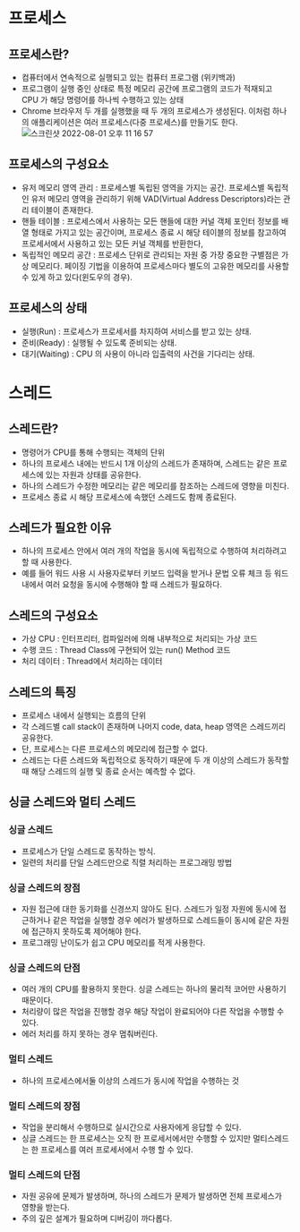 # 프로세스

## 프로세스란?
-  컴퓨터에서 연속적으로 실행되고 있는 컴퓨터 프로그램 (위키백과)
-  프로그램이 실행 중인 상태로 특정 메모리 공간에 프로그램의 코드가 적재되고 CPU 가 해당 명령어를 하나씩 수행하고 있는 상태
-  Chrome 브라우저 두 개를 실행했을 때 두 개의 프로세스가 생성된다. 이처럼 하나의 애플리케이션은 여러 프로세스(다중 프로세스)를 만들기도 한다.
![스크린샷 2022-08-01 오후 11 16 57](https://user-images.githubusercontent.com/99730280/182168104-e984d63d-7e88-45ee-b9bc-00c0da19d568.png)

## 프로세스의 구성요소
- 유저 메모리 영역 관리 : 프로세스별 독립된 영역을 가지는 공간. 프로세스별 독립적인 유저 메모리 영역을 관리하기 위해 VAD(Virtual Address Descriptors)라는 관리 테이블이 존재한다.
- 핸들 테이블 : 프로세스에서 사용하는 모든 핸들에 대한 커널 객체 포인터 정보를 배열 형태로 가지고 있는 공간이며, 
프로세스 종료 시 해당 테이블의 정보를 참고하여 프로세서에서 사용하고 있는 모든 커널 객체를 반환한다,
- 독립적인 메모리 공간 : 프로세스 단위로 관리되는 자원 중 가장 중요한 구별점은 가상 메모리다. 
페이징 기법을 이용하여 프로세스마다 별도의 고유한 메모리를 사용할 수 있게 하고 있다(윈도우의 경우).

## 프로세스의 상태
- 실행(Run) : 프로세스가 프로세서를 차지하여 서비스를 받고 있는 상태.
- 준비(Ready) : 실행될 수 있도록 준비되는 상태.
- 대기(Waiting) : CPU 의 사용이 아니라 입출력의 사건을 기다리는 상태.

# 스레드

## 스레드란?
- 명령어가 CPU를 통해 수행되는 객체의 단위
- 하나의 프로세스 내에는 반드시 1개 이상의 스레드가 존재하며, 스레드는 같은 프로세스에 있는 자원과 상태를 공유한다.
- 하나의 스레드가 수정한 메모리는 같은 메모리를 참조하는 스레드에 영향을 미친다.
- 프로세스 종료 시 해당 프로세스에 속했던 스레드도 함께 종료된다.

## 스레드가 필요한 이유
- 하나의 프로세스 안에서 여러 개의 작업을 동시에 독립적으로 수행하여 처리하려고 할 때 사용한다.
- 예를 들어 워드 사용 시 사용자로부터 키보드 입력을 받거나 문법 오류 체크 등 워드 내에서 여러 요청을 동시에 수행해야 할 때 스레드가 필요하다.

## 스레드의 구성요소
- 가상 CPU : 인터프리터, 컴파일러에 의해 내부적으로 처리되는 가상 코드
- 수행 코드 : Thread Class에 구현되어 있는 run() Method 코드
- 처리 데이터 : Thread에서 처리하는 데이터

## 스레드의 특징
- 프로세스 내에서 실행되는 흐름의 단위
- 각 스레드별 call stack이 존재하며 나머지 code, data, heap 영역은 스레드끼리 공유한다.
- 단, 프로세스는 다른 프로세스의 메모리에 접근할 수 없다.
- 스레드는 다른 스레드와 독립적으로 동작하기 때문에 두 개 이상의 스레드가 동작할 때 해당 스레드의 실행 및 종료 순서는 예측할 수 없다.

## 싱글 스레드와 멀티 스레드
### 싱글 스레드
- 프로세스가 단일 스레드로 동작하는 방식.
- 일련의 처리를 단일 스레드만으로 직렬 처리하는 프로그래밍 방법

### 싱글 스레드의 장점
- 자원 접근에 대한 동기화를 신경쓰지 않아도 된다. 스레드가 일정 자원에 동시에 접근하거나 같은 작업을 실행할 경우 에러가 발생하므로 스레드들이 동시에 같은 자원에 접근하지 못하도록 제어해야 한다.
- 프로그래밍 난이도가 쉽고 CPU 메모리를 적게 사용한다.

### 싱글 스레드의 단점
- 여러 개의 CPU를 활용하지 못한다. 싱글 스레드는 하나의 물리적 코어만 사용하기 때문이다.
- 처리량이 많은 작업을 진행할 경우 해당 작업이 완료되어야 다른 작업을 수행할 수 있다.
- 에러 처리를 하지 못하는 경우 멈춰버린다.

### 멀티 스레드
- 하나의 프로세스에서둘 이상의 스레드가 동시에 작업을 수행하는 것

### 멀티 스레드의 장점
- 작업을 분리해서 수행하므로 실시간으로 사용자에게 응답할 수 있다.
- 싱글 스레드는 한 프로세스는 오직 한 프로세서에서만 수행할 수 있지만 멀티스레드는 한 프로세스를 여러 프로세서에서 수행 할 수 있다.

### 멀티 스레드의 단점
- 자원 공유에 문제가 발생하며, 하나의 스레드가 문제가 발생하면 전체 프로세스가 영향을 받는다.
- 주의 깊은 설계가 필요하며 디버깅이 까다롭다.
